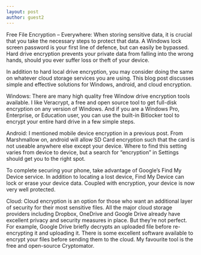 ```yaml
---
layout: post
author: guest2
---
```

Free File Encryption – Everywhere: When storing sensitive data, it is crucial that you take the necessary steps to protect that data. A Windows lock screen password is your first line of defence, but can easily be bypassed. Hard drive encryption prevents your private data from falling into the wrong hands, should you ever suffer loss or theft of your device.

In addition to hard local drive encryption, you may consider doing the same on whatever cloud storage services you are using. This blog post discusses simple and effective solutions for Windows, android, and cloud encryption.

Windows: There are many high quality free Window drive encryption tools available. I like Veracrypt, a free and open source tool to get full-disk encryption on any version of Windows. And if you are a Windows Pro, Enterprise, or Education user, you can use the built-in Bitlocker tool to encrypt your entire hard drive in a few simple steps.

Android: I mentioned mobile device encryption in a previous post. From Marshmallow on, android will allow SD Card encryption such that the card is not useable anywhere else except your device. Where to find this setting varies from device to device, but a search for “encryption” in Settings should get you to the right spot.

To complete securing your phone, take advantage of Google’s Find My Device service. In addition to locating a lost device, Find My Device can lock or erase your device data. Coupled with encryption, your device is now very well protected.

Cloud: Cloud encryption is an option for those who want an additional layer of security for their most sensitive files. All the major cloud storage providers including Dropbox, OneDrive and Google Drive already have excellent privacy and security measures in place. But they’re not perfect. For example, Google Drive briefly decrypts an uploaded file before re-encrypting it and uploading it. There is some excellent software available to encrypt your files before sending them to the cloud. My favourite tool is the free and open-source Cryptomator.